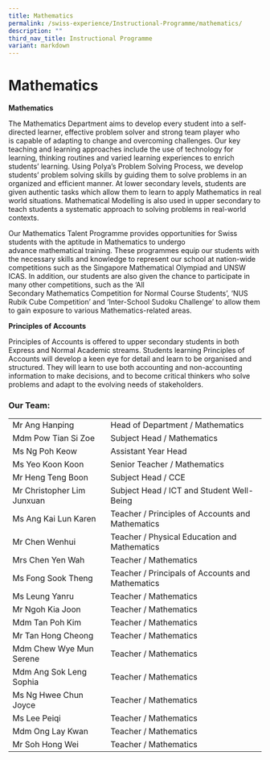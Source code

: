 ```yaml
---
title: Mathematics
permalink: /swiss-experience/Instructional-Programme/mathematics/
description: ""
third_nav_title: Instructional Programme
variant: markdown
---
```

# Mathematics


**Mathematics**         

The Mathematics Department aims to develop every student into a self-directed learner, effective problem solver and strong team player who is capable of adapting to change and overcoming challenges. Our key teaching and learning approaches include the use of technology for learning, thinking routines and varied learning experiences to enrich students’ learning. Using Polya’s Problem Solving Process, we develop students’ problem solving skills by guiding them to solve problems in an organized and efficient manner. At lower secondary levels, students are given authentic tasks which allow them to learn to apply Mathematics in real world situations. Mathematical Modelling is also used in upper secondary to teach students a systematic approach to solving problems in real-world contexts.

Our Mathematics Talent Programme provides opportunities for Swiss students with the aptitude in Mathematics to undergo advance mathematical training. These programmes equip our students with the necessary skills and knowledge to represent our school at nation-wide competitions such as the Singapore Mathematical Olympiad and UNSW ICAS. In addition, our students are also given the chance to participate in many other competitions, such as the ‘All Secondary Mathematics Competition for Normal Course Students’, ‘NUS Rubik Cube Competition’ and ‘Inter-School Sudoku Challenge’ to allow them to gain exposure to various Mathematics-related areas.

**Principles of Accounts**

Principles of Accounts is offered to upper secondary students in both Express and Normal Academic streams. Students learning Principles of Accounts will develop a keen eye for detail and learn to be organised and structured. They will learn to use both accounting and non-accounting information to make decisions, and to become critical thinkers who solve problems and adapt to the evolving needs of stakeholders.

### Our Team:

|  |  |
|---|---|
| Mr Ang Hanping | Head of Department / Mathematics |
| Mdm Pow Tian Si Zoe | Subject Head / Mathematics |
| Ms Ng Poh Keow | Assistant Year Head |
| Ms Yeo Koon Koon | Senior Teacher / Mathematics |
| Mr Heng Teng Boon | Subject Head / CCE  |
| Mr Christopher Lim Junxuan | Subject Head / ICT and Student Well-Being  |
| Ms Ang Kai Lun Karen | Teacher / Principles of Accounts and Mathematics |
| Mr Chen Wenhui | Teacher / Physical Education and Mathematics  |
| Mrs Chen Yen Wah | Teacher / Mathematics  |
| Ms Fong Sook Theng | Teacher / Principals of Accounts and Mathematics  |
| Ms Leung Yanru | Teacher / Mathematics  |
| Mr Ngoh Kia Joon | Teacher / Mathematics  |
| Mdm Tan Poh Kim | Teacher / Mathematics  |
| Mr Tan Hong Cheong | Teacher / Mathematics  |
| Mdm Chew Wye Mun Serene | Teacher /  Mathematics |
| Mdm Ang Sok Leng Sophia | Teacher / Mathematics |
| Ms Ng Hwee Chun Joyce |  Teacher / Mathematics |
| Ms Lee Peiqi | Teacher / Mathematics |
| Mdm Ong Lay Kwan | Teacher / Mathematics |
| Mr Soh Hong Wei | Teacher / Mathematics  |